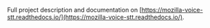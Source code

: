 Full project description and documentation on [https://mozilla-voice-stt.readthedocs.io/](https://mozilla-voice-stt.readthedocs.io/).
